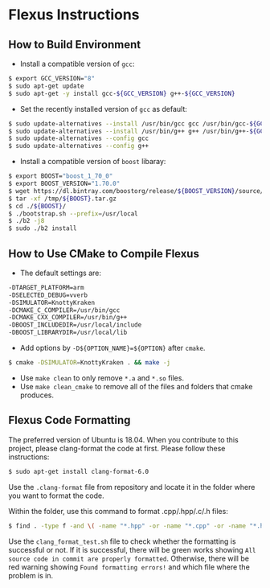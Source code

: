 # Flexus Instructions

## How to Build Environment

* Install a compatible version of `gcc`:

```sh
$ export GCC_VERSION="8"
$ sudo apt-get update
$ sudo apt-get -y install gcc-${GCC_VERSION} g++-${GCC_VERSION}
```

* Set the recently installed version of `gcc` as default:

```sh
$ sudo update-alternatives --install /usr/bin/gcc gcc /usr/bin/gcc-${GCC_VERSION} 20
$ sudo update-alternatives --install /usr/bin/g++ g++ /usr/bin/g++-${GCC_VERSION} 20
$ sudo update-alternatives --config gcc
$ sudo update-alternatives --config g++
```

* Install a compatible version of `boost` libaray:

```sh
$ export BOOST="boost_1_70_0"
$ export BOOST_VERSION="1.70.0"
$ wget https://dl.bintray.com/boostorg/release/${BOOST_VERSION}/source/${BOOST}.tar.gz -O /tmp/${BOOST}.tar.gz
$ tar -xf /tmp/${BOOST}.tar.gz
$ cd ./${BOOST}/
$ ./bootstrap.sh --prefix=/usr/local
$ ./b2 -j8
$ sudo ./b2 install
```

## How to Use CMake to Compile Flexus

* The default settings are:

```sh
-DTARGET_PLATFORM=arm
-DSELECTED_DEBUG=vverb
-DSIMULATOR=KnottyKraken
-DCMAKE_C_COMPILER=/usr/bin/gcc
-DCMAKE_CXX_COMPILER=/usr/bin/g++
-DBOOST_INCLUDEDIR=/usr/local/include
-DBOOST_LIBRARYDIR=/usr/local/lib
```

* Add options by `-D${OPTION_NAME}=${OPTION}` after `cmake`.

```sh
$ cmake -DSIMULATOR=KnottyKraken . && make -j
```

* Use `make clean` to only remove `*.a` and `*.so` files.
* Use `make clean_cmake` to remove all of the files and folders that cmake produces.

## Flexus Code Formatting

The preferred version of Ubuntu is 18.04. When you contribute to this project, please clang-format the code at first. Please follow these instructions:

```sh
$ sudo apt-get install clang-format-6.0
```

Use the `.clang-format` file from repository and locate it in the folder where you want to format the code.

Within the folder, use this command to format .cpp/.hpp/.c/.h files:

```sh
$ find . -type f -and \( -name "*.hpp" -or -name "*.cpp" -or -name "*.h" -or -name "*.c" \) | xargs clang-format -i
```

Use the `clang_format_test.sh` file to check whether the formatting is successful or not. If it is successful, there will be green works showing `All source code in commit are properly formatted`. Otherwise, there will be red warning showing `Found formatting errors!` and which file where the problem is in.
